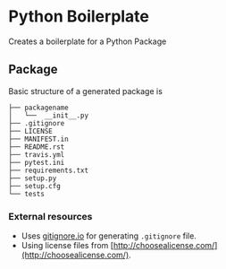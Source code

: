 # Python Boilerplate

Creates a boilerplate for a Python Package

## Package

Basic structure of a generated package is

```
├── packagename
│   └──  __init__.py
├── .gitignore
├── LICENSE
├── MANIFEST.in
├── README.rst
├── travis.yml
├── pytest.ini
├── requirements.txt
├── setup.py
├── setup.cfg
└── tests
```

### External resources

- Uses [gitignore.io](https://www.gitignore.io/) for generating `.gitignore` file.
- Using license files from [http://choosealicense.com/](http://choosealicense.com/).